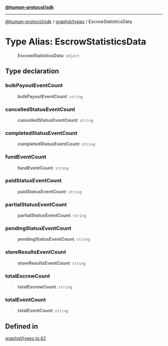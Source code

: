 [**@human-protocol/sdk**](../../../README.md)

***

[@human-protocol/sdk](../../../modules.md) / [graphql/types](../README.md) / EscrowStatisticsData

# Type Alias: EscrowStatisticsData

> **EscrowStatisticsData**: `object`

## Type declaration

### bulkPayoutEventCount

> **bulkPayoutEventCount**: `string`

### cancelledStatusEventCount

> **cancelledStatusEventCount**: `string`

### completedStatusEventCount

> **completedStatusEventCount**: `string`

### fundEventCount

> **fundEventCount**: `string`

### paidStatusEventCount

> **paidStatusEventCount**: `string`

### partialStatusEventCount

> **partialStatusEventCount**: `string`

### pendingStatusEventCount

> **pendingStatusEventCount**: `string`

### storeResultsEventCount

> **storeResultsEventCount**: `string`

### totalEscrowCount

> **totalEscrowCount**: `string`

### totalEventCount

> **totalEventCount**: `string`

## Defined in

[graphql/types.ts:42](https://github.com/humanprotocol/human-protocol/blob/9a36dcc76397ebaf05988194a5c5bf379999302c/packages/sdk/typescript/human-protocol-sdk/src/graphql/types.ts#L42)
